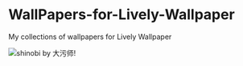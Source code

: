 # WallPapers-for-Lively-Wallpaper
My collections of wallpapers for Lively Wallpaper

![shinobi by 大污师!](https://i.imgur.com/Ov3zpgG.gif)
